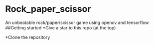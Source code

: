 # Rock_paper_scissor
An unbeatable rock/paper/scissor game using opencv and tensorflow 
##Getting started
*Give a star to this repo (at the top)

*Clone the repository
